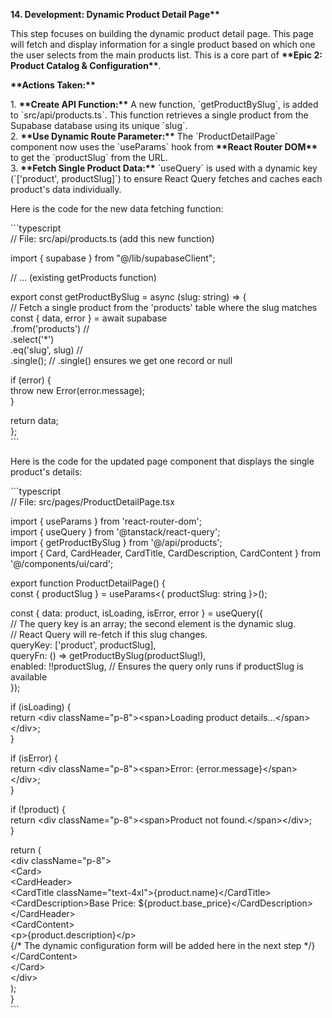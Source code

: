 **14\. Development: Dynamic Product Detail Page\*\***

This step focuses on building the dynamic product detail page. This page will fetch and display information for a single product based on which one the user selects from the main products list. This is a core part of **\*\*Epic 2: Product Catalog & Configuration\*\***.

**\*\*Actions Taken:\*\***

1\. **\*\*Create API Function:\*\*** A new function, \`getProductBySlug\`, is added to \`src/api/products.ts\`. This function retrieves a single product from the Supabase database using its unique \`slug\`.  
2\. **\*\*Use Dynamic Route Parameter:\*\*** The \`ProductDetailPage\` component now uses the \`useParams\` hook from **\*\*React Router DOM\*\*** to get the \`productSlug\` from the URL.  
3\. **\*\*Fetch Single Product Data:\*\*** \`useQuery\` is used with a dynamic key (\`\['product', productSlug\]\`) to ensure React Query fetches and caches each product's data individually.

Here is the code for the new data fetching function:

\`\`\`typescript  
// File: src/api/products.ts (add this new function)

import { supabase } from "@/lib/supabaseClient";

// ... (existing getProducts function)

export const getProductBySlug \= async (slug: string) \=\> {  
 // Fetch a single product from the 'products' table where the slug matches  
 const { data, error } \= await supabase  
 .from('products') //  
 .select('\*')  
 .eq('slug', slug) //  
 .single(); // .single() ensures we get one record or null

if (error) {  
 throw new Error(error.message);  
 }

return data;  
};  
\`\`\`

Here is the code for the updated page component that displays the single product's details:

\`\`\`typescript  
// File: src/pages/ProductDetailPage.tsx

import { useParams } from 'react-router-dom';  
import { useQuery } from '@tanstack/react-query';  
import { getProductBySlug } from '@/api/products';  
import { Card, CardHeader, CardTitle, CardDescription, CardContent } from '@/components/ui/card';

export function ProductDetailPage() {  
 const { productSlug } \= useParams\<{ productSlug: string }\>();

const { data: product, isLoading, isError, error } \= useQuery({  
 // The query key is an array; the second element is the dynamic slug.  
 // React Query will re-fetch if this slug changes.  
 queryKey: \['product', productSlug\],  
 queryFn: () \=\> getProductBySlug(productSlug\!),  
 enabled: \!\!productSlug, // Ensures the query only runs if productSlug is available  
 });

if (isLoading) {  
 return \<div className="p-8"\>\<span\>Loading product details...\</span\>\</div\>;  
 }

if (isError) {  
 return \<div className="p-8"\>\<span\>Error: {error.message}\</span\>\</div\>;  
 }

if (\!product) {  
 return \<div className="p-8"\>\<span\>Product not found.\</span\>\</div\>;  
 }

return (  
 \<div className="p-8"\>  
 \<Card\>  
 \<CardHeader\>  
 \<CardTitle className="text-4xl"\>{product.name}\</CardTitle\>  
 \<CardDescription\>Base Price: ${product.base_price}\</CardDescription\>  
 \</CardHeader\>  
 \<CardContent\>  
 \<p\>{product.description}\</p\>  
 {/\* The dynamic configuration form will be added here in the next step \*/}  
 \</CardContent\>  
 \</Card\>  
 \</div\>  
 );  
}  
\`\`\`

